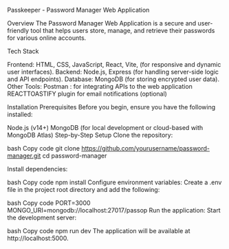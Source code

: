 Passkeeper - Password Manager Web Application

Overview
The Password Manager Web Application is a secure and user-friendly tool that helps users store, manage, and retrieve their passwords for various online accounts. 

Tech Stack

Frontend: HTML, CSS, JavaScript, React, Vite,  (for responsive and dynamic user interfaces).
Backend: Node.js, Express (for handling server-side logic and API endpoints).
Database: MongoDB (for storing encrypted user data).
Other Tools:
Postman : for integrating APIs to the web application
REACTTOASTIFY plugin for email notifications (optional)

Installation
Prerequisites
Before you begin, ensure you have the following installed:

Node.js (v14+)
MongoDB (for local development or cloud-based with MongoDB Atlas)
Step-by-Step Setup
Clone the repository:

bash
Copy code
git clone https://github.com/yourusername/password-manager.git
cd password-manager

Install dependencies:

bash
Copy code
npm install
Configure environment variables: Create a .env file in the project root directory and add the following:

bash
Copy code
PORT=3000
MONGO_URI=mongodb://localhost:27017/passop
Run the application: Start the development server:

bash
Copy code
npm run dev
The application will be available at http://localhost:5000.
